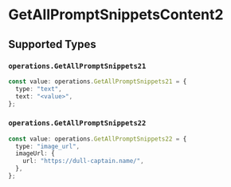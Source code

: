 # GetAllPromptSnippetsContent2


## Supported Types

### `operations.GetAllPromptSnippets21`

```typescript
const value: operations.GetAllPromptSnippets21 = {
  type: "text",
  text: "<value>",
};
```

### `operations.GetAllPromptSnippets22`

```typescript
const value: operations.GetAllPromptSnippets22 = {
  type: "image_url",
  imageUrl: {
    url: "https://dull-captain.name/",
  },
};
```

